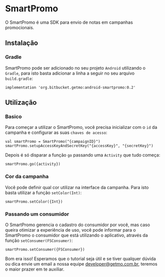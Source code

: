 # SmartPromo
O SmartPromo é uma SDK para envio de notas em campanhas promocionais. 

## Instalação
### Gradle
SmartPromo pode ser adicionado no seu projeto `Android` utilizando o `Gradle`, para isto basta adicionar a linha a seguir no seu arquivo `build.gradle`:

    implementation 'org.bitbucket.getmo:android-smartpromo:0.2'

## Utilização
### Basico
Para começar a utilizar o SmartPromo, você precisa inicializar com o `id` da campanha e configurar as suas `chaves de acesso`:

    val smartPromo = SmartPromo("{campaignID}")
    smartPromo.setupAccessKeyAndSecretKey("{accessKey}", "{secretKey}")
    
Depois é só disparar a função `go` passando uma `Activity` que tudo começa:

    smartPromo.go({activity})
    
### Cor da campanha
Você pode definir qual cor utilizar na interface da campanha. Para isto basta utilizar a função `setColor(Int)`:

    smartPromo.setColor({Int})
  
### Passando um consumidor
O SmartPromo gerencia o cadastro do consumidor por você, mas caso queira otimizar a experiência de uso, você pode informar para o SmartPromo o consumidor que está utilizando o aplicativo, através da função `setConsumer(FSConsumer)`: 

    smartPromo.setConsumer({FSConsumer})

  
  
Bom era isso! Esperamos que o tutorial seja útil e se tiver qualquer dúvida ou dica envie um email a nossa equipe developer@getmo.com.br, teremos o maior prazer em te auxiliar.